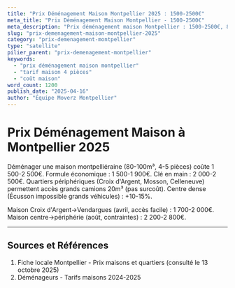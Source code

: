 ```yaml
---
title: "Prix Déménagement Maison Montpellier 2025 : 1500-2500€"
meta_title: "Prix Déménagement Maison Montpellier - 1500-2500€"
meta_description: "Prix déménagement maison Montpellier : 1500-2500€, 80-100m³. Croix d'Argent/Mosson grands camions."
slug: "prix-demenagement-maison-montpellier-2025"
category: "prix-demenagement-montpellier"
type: "satellite"
pilier_parent: "prix-demenagement-montpellier"
keywords:
  - "prix déménagement maison montpellier"
  - "tarif maison 4 pièces"
  - "coût maison"
word_count: 1200
publish_date: "2025-04-16"
author: "Équipe Moverz Montpellier"
---
```


# Prix Déménagement Maison à Montpellier 2025

Déménager une maison montpelliéraine (80-100m³, 4-5 pièces) coûte 1 500-2 500€. Formule économique : 1 500-1 900€. Clé en main : 2 000-2 500€. Quartiers périphériques (Croix d'Argent, Mosson, Celleneuve) permettent accès grands camions 20m³ (pas surcoût). Centre dense (Écusson impossible grands véhicules) : +10-15%.

Maison Croix d'Argent→Vendargues (avril, accès facile) : 1 700-2 000€. Maison centre→périphérie (août, contraintes) : 2 200-2 800€.

---

## Sources et Références

1. Fiche locale Montpellier - Prix maisons et quartiers (consulté le 13 octobre 2025)
2. Déménageurs - Tarifs maisons 2024-2025

